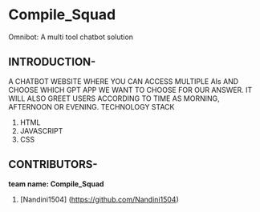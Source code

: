 # Compile_Squad
Omnibot: A multi tool chatbot solution



## INTRODUCTION-
A CHATBOT WEBSITE WHERE YOU CAN ACCESS MULTIPLE AIs AND CHOOSE WHICH GPT APP WE WANT TO CHOOSE FOR OUR ANSWER. IT WILL ALSO GREET USERS ACCORDING TO TIME AS MORNING, AFTERNOON OR EVENING.
TECHNOLOGY STACK


1. HTML
2. JAVASCRIPT
3. CSS

   
## CONTRIBUTORS-
**team name: Compile_Squad**
1. [Nandini1504] (https://github.com/Nandini1504)
   
   


